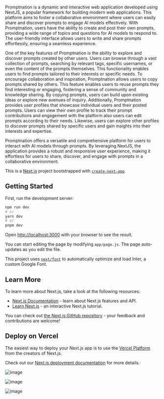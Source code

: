 
Promptnation is a dynamic and interactive web application developed using NextJS, a popular framework for building modern web applications. This platform aims to foster a collaborative environment where users can easily share and discover prompts to engage AI models effectively. With Promptnation, users have the ability to create and post their own prompts, providing a wide range of topics and questions for AI models to respond to. The user-friendly interface allows users to write and share prompts effortlessly, ensuring a seamless experience.


One of the key features of Promptnation is the ability to explore and discover prompts created by other users. Users can browse through a vast collection of prompts, searching by relevant tags, specific usernames, or even the content of the prompts themselves. This functionality enables users to find prompts tailored to their interests or specific needs. To encourage collaboration and inspiration, Promptnation allows users to copy prompts shared by others. This feature enables users to reuse prompts they find interesting or engaging, fostering a sense of community and knowledge sharing. By copying prompts, users can build upon existing ideas or explore new avenues of inquiry. Additionally, Promptnation provides user profiles that showcase individual users and their posted prompts. Users can view their own profile to track their prompt contributions and engagement with the platform also users can edit prompts according to their needs. Likewise, users can explore other profiles to discover prompts shared by specific users and gain insights into their interests and expertise.


Promptnation offers a versatile and comprehensive platform for users to interact with AI models through prompts. By leveraging NextJS, the application provides a robust and responsive user experience, making it effortless for users to share, discover, and engage with prompts in a collaborative environment.


This is a [Next.js](https://nextjs.org/) project bootstrapped with [`create-next-app`](https://github.com/vercel/next.js/tree/canary/packages/create-next-app).

## Getting Started

First, run the development server:

```bash
npm run dev
# or
yarn dev
# or
pnpm dev
```

Open [http://localhost:3000](http://localhost:3000) with your browser to see the result.

You can start editing the page by modifying `app/page.js`. The page auto-updates as you edit the file.

This project uses [`next/font`](https://nextjs.org/docs/basic-features/font-optimization) to automatically optimize and load Inter, a custom Google Font.

## Learn More

To learn more about Next.js, take a look at the following resources:

- [Next.js Documentation](https://nextjs.org/docs) - learn about Next.js features and API.
- [Learn Next.js](https://nextjs.org/learn) - an interactive Next.js tutorial.

You can check out [the Next.js GitHub repository](https://github.com/vercel/next.js/) - your feedback and contributions are welcome!

## Deploy on Vercel

The easiest way to deploy your Next.js app is to use the [Vercel Platform](https://vercel.com/new?utm_medium=default-template&filter=next.js&utm_source=create-next-app&utm_campaign=create-next-app-readme) from the creators of Next.js.

Check out our [Next.js deployment documentation](https://nextjs.org/docs/deployment) for more details.

![image](https://github.com/Atharvamhatre149/promptNation/assets/89691657/0facbaf3-b9e3-490d-8cab-5070f3a05670)

![image](https://github.com/Atharvamhatre149/promptNation/assets/89691657/b831e0fe-ff7a-406d-99a7-30de342e63b5)

![image](https://github.com/Atharvamhatre149/promptNation/assets/89691657/095e5d45-d827-4742-bf4c-b705d16d832e)

